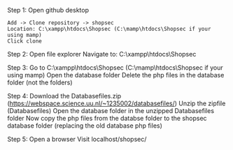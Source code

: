 Step 1:
	Open github desktop
	
	Add -> Clone repository -> shopsec
	Location: C:\xampp\htdocs\Shopsec (C:\mamp\htdocs\Shopsec if your using mamp)
	Click clone

Step 2:
	Open file explorer
	Navigate to: C:\xampp\htdocs\Shopsec

Step 3:
	Go to C:\xampp\htdocs\Shopsec (C:\mamp\htdocs\Shopsec if your using mamp)
	Open the database folder
	Delete the php files in the database folder (not the folders)

Step 4:
  Download the Databasefiles.zip (https://webspace.science.uu.nl/~1235002/databasefiles/)
	Unzip the zipfile (Databasefiles)
	Open the database folder in the unzipped Databasefiles folder
	Now copy the php files from the databse folder to the shopsec database folder (replacing the old database php files)

Step 5:
	Open a browser
	Visit localhost/shopsec/
